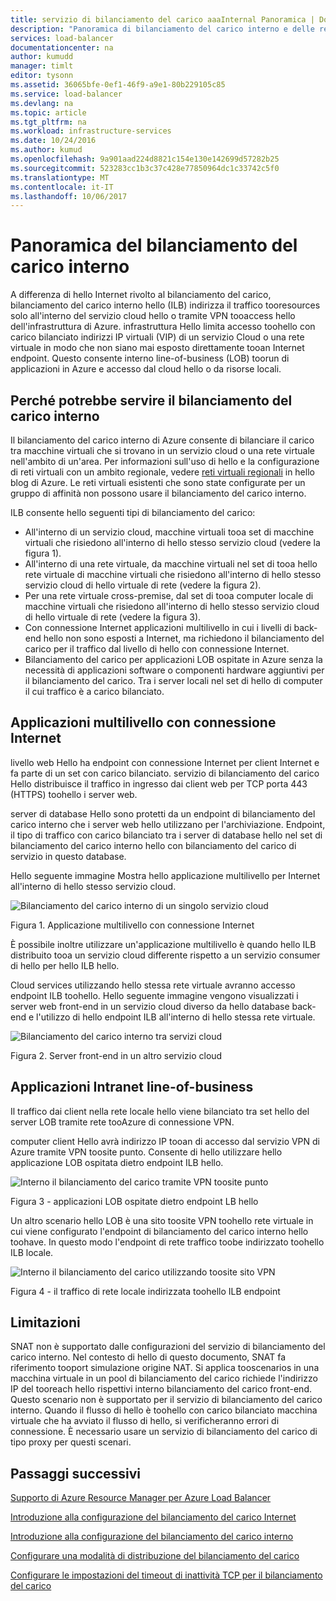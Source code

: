 ```yaml
---
title: servizio di bilanciamento del carico aaaInternal Panoramica | Documenti Microsoft
description: "Panoramica di bilanciamento del carico interno e delle relative funzionalità. Funzionamento di un servizio di bilanciamento del carico per gli endpoint interni di Azure e possibili scenari tooconfigure"
services: load-balancer
documentationcenter: na
author: kumudd
manager: timlt
editor: tysonn
ms.assetid: 36065bfe-0ef1-46f9-a9e1-80b229105c85
ms.service: load-balancer
ms.devlang: na
ms.topic: article
ms.tgt_pltfrm: na
ms.workload: infrastructure-services
ms.date: 10/24/2016
ms.author: kumud
ms.openlocfilehash: 9a901aad224d8821c154e130e142699d57282b25
ms.sourcegitcommit: 523283cc1b3c37c428e77850964dc1c33742c5f0
ms.translationtype: MT
ms.contentlocale: it-IT
ms.lasthandoff: 10/06/2017
---
```

# <a name="internal-load-balancer-overview"></a>Panoramica del bilanciamento del carico interno

A differenza di hello Internet rivolto al bilanciamento del carico, bilanciamento del carico interno hello (ILB) indirizza il traffico tooresources solo all'interno del servizio cloud hello o tramite VPN tooaccess hello dell'infrastruttura di Azure. infrastruttura Hello limita accesso toohello con carico bilanciato indirizzi IP virtuali (VIP) di un servizio Cloud o una rete virtuale in modo che non siano mai esposto direttamente tooan Internet endpoint. Questo consente interno line-of-business (LOB) toorun di applicazioni in Azure e accesso dal cloud hello o da risorse locali.

## <a name="why-you-may-need-an-internal-load-balancer"></a>Perché potrebbe servire il bilanciamento del carico interno

Il bilanciamento del carico interno di Azure consente di bilanciare il carico tra macchine virtuali che si trovano in un servizio cloud o una rete virtuale nell'ambito di un'area. Per informazioni sull'uso di hello e la configurazione di reti virtuali con un ambito regionale, vedere [reti virtuali regionali](https://azure.microsoft.com/blog/2014/05/14/regional-virtual-networks/) in hello blog di Azure. Le reti virtuali esistenti che sono state configurate per un gruppo di affinità non possono usare il bilanciamento del carico interno.

ILB consente hello seguenti tipi di bilanciamento del carico:

* All'interno di un servizio cloud, macchine virtuali tooa set di macchine virtuali che risiedono all'interno di hello stesso servizio cloud (vedere la figura 1).
* All'interno di una rete virtuale, da macchine virtuali nel set di tooa hello rete virtuale di macchine virtuali che risiedono all'interno di hello stesso servizio cloud di hello virtuale di rete (vedere la figura 2).
* Per una rete virtuale cross-premise, dal set di tooa computer locale di macchine virtuali che risiedono all'interno di hello stesso servizio cloud di hello virtuale di rete (vedere la figura 3).
* Con connessione Internet applicazioni multilivello in cui i livelli di back-end hello non sono esposti a Internet, ma richiedono il bilanciamento del carico per il traffico dal livello di hello con connessione Internet.
* Bilanciamento del carico per applicazioni LOB ospitate in Azure senza la necessità di applicazioni software o componenti hardware aggiuntivi per il bilanciamento del carico. Tra i server locali nel set di hello di computer il cui traffico è a carico bilanciato.

## <a name="internet-facing-multi-tier-applications"></a>Applicazioni multilivello con connessione Internet

livello web Hello ha endpoint con connessione Internet per client Internet e fa parte di un set con carico bilanciato. servizio di bilanciamento del carico Hello distribuisce il traffico in ingresso dai client web per TCP porta 443 (HTTPS) toohello i server web.

server di database Hello sono protetti da un endpoint di bilanciamento del carico interno che i server web hello utilizzano per l'archiviazione. Endpoint, il tipo di traffico con carico bilanciato tra i server di database hello nel set di bilanciamento del carico interno hello con bilanciamento del carico di servizio in questo database.

Hello seguente immagine Mostra hello applicazione multilivello per Internet all'interno di hello stesso servizio cloud.

![Bilanciamento del carico interno di un singolo servizio cloud](./media/load-balancer-internal-overview/IC736321.png)

Figura 1. Applicazione multilivello con connessione Internet

È possibile inoltre utilizzare un'applicazione multilivello è quando hello ILB distribuito tooa un servizio cloud differente rispetto a un servizio consumer di hello per hello ILB hello.

Cloud services utilizzando hello stessa rete virtuale avranno accesso endpoint ILB toohello. Hello seguente immagine vengono visualizzati i server web front-end in un servizio cloud diverso da hello database back-end e l'utilizzo di hello endpoint ILB all'interno di hello stessa rete virtuale.

![Bilanciamento del carico interno tra servizi cloud](./media/load-balancer-internal-overview/IC744147.png)

Figura 2. Server front-end in un altro servizio cloud

## <a name="intranet-line-of-business-applications"></a>Applicazioni Intranet line-of-business

Il traffico dai client nella rete locale hello viene bilanciato tra set hello del server LOB tramite rete tooAzure di connessione VPN.

computer client Hello avrà indirizzo IP tooan di accesso dal servizio VPN di Azure tramite VPN toosite punto. Consente di hello utilizzare hello applicazione LOB ospitata dietro endpoint ILB hello.

![Interno il bilanciamento del carico tramite VPN toosite punto](./media/load-balancer-internal-overview/IC744148.png)

Figura 3 - applicazioni LOB ospitate dietro endpoint LB hello

Un altro scenario hello LOB è una sito toosite VPN toohello rete virtuale in cui viene configurato l'endpoint di bilanciamento del carico interno hello toohave. In questo modo l'endpoint di rete traffico toobe indirizzato toohello ILB locale.

![Interno il bilanciamento del carico utilizzando toosite sito VPN](./media/load-balancer-internal-overview/IC744150.png)

Figura 4 - il traffico di rete locale indirizzata toohello ILB endpoint

## <a name="limitations"></a>Limitazioni

SNAT non è supportato dalle configurazioni del servizio di bilanciamento del carico interno. Nel contesto di hello di questo documento, SNAT fa riferimento tooport simulazione origine NAT.  Si applica tooscenarios in una macchina virtuale in un pool di bilanciamento del carico richiede l'indirizzo IP del tooreach hello rispettivi interno bilanciamento del carico front-end. Questo scenario non è supportato per il servizio di bilanciamento del carico interno. Quando il flusso di hello è toohello con carico bilanciato macchina virtuale che ha avviato il flusso di hello, si verificheranno errori di connessione. È necessario usare un servizio di bilanciamento del carico di tipo proxy per questi scenari.

## <a name="next-steps"></a>Passaggi successivi

[Supporto di Azure Resource Manager per Azure Load Balancer](load-balancer-arm.md)

[Introduzione alla configurazione del bilanciamento del carico Internet](load-balancer-get-started-internet-arm-ps.md)

[Introduzione alla configurazione del bilanciamento del carico interno](load-balancer-get-started-ilb-arm-ps.md)

[Configurare una modalità di distribuzione del bilanciamento del carico](load-balancer-distribution-mode.md)

[Configurare le impostazioni del timeout di inattività TCP per il bilanciamento del carico](load-balancer-tcp-idle-timeout.md)
